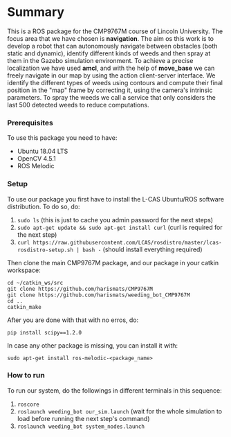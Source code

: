 # Summary
This is a ROS package for the CMP9767M course of Lincoln University. The focus area that we have chosen is **navigation**. The aim os this work is to develop a robot that can autonomously navigate between obstacles (both static and dynamic), identify different kinds of weeds and then spray at them in the Gazebo simulation environment. To achieve a precise localization we have used **amcl**, and with the help of **move_base** we can freely navigate in our map by using the action client-server interface. We identify the different types of weeds using contours and compute their final position in the "map" frame by correcting it, using the camera's intrinsic parameters. To spray the weeds we call a service that only considers the last 500 detected weeds to reduce computations.

### Prerequisites

To use this package you need to have: 
* Ubuntu 18.04 LTS
* OpenCV 4.5.1
* ROS Melodic

### Setup

To use our package you first have to install the L-CAS Ubuntu/ROS software distribution. To do so, do:
1. ```sudo ls``` (this is just to cache you admin password for the next steps)
2. ```sudo apt-get update && sudo apt-get install curl``` (curl is required for the next step)
3. ```curl https://raw.githubusercontent.com/LCAS/rosdistro/master/lcas-rosdistro-setup.sh | bash -``` (should install everything required)

Then clone the main CMP9767M package, and our package in your catkin workspace:
```
cd ~/catkin_ws/src
git clone https://github.com/harismats/CMP9767M
git clone https://github.com/harismats/weeding_bot_CMP9767M
cd ..
catkin_make
```

After you are done with that with no erros, do:
```
pip install scipy==1.2.0
```

In case any other package is missing, you can install it with:
```
sudo apt-get install ros-melodic-<package_name>
```

### How to run

To run our system, do the followings in different terminals in this sequence:
1. ```roscore```
2. ```roslaunch weeding_bot our_sim.launch``` (wait for the whole simulation to load before running the next step's command)
3. ```roslaunch weeding_bot system_nodes.launch```
